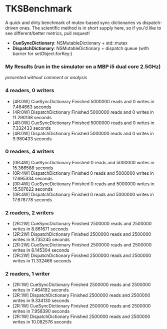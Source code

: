 TKSBenchmark
============

A quick and dirty benchmark of mutex-based sync dictionaries vs dispatch-driven ones. 
The scientific method is in short supply here, so if you'd like to see different/better metrics, pull request!

* **CueSyncDictionary**: NSMutableDictionary + std::mutex
* **DispatchDictionary**: NSMutableDictionary + dispatch queue (with barrier for setObject:forKey:)

### My Results (run in the simulator on a MBP i5 dual core 2.5GHz)
_presented without comment or analysis_

### 4 readers, 0 writers
* [4R:0W] CueSyncDictionary Finished 5000000 reads and 0 writes in 7.464663 seconds
* [4R:0W] DispatchDictionary Finished 5000000 reads and 0 writes in 11.290138 seconds
* [4R:0W] CueSyncDictionary Finished 5000000 reads and 0 writes in 7.332433 seconds
* [4R:0W] DispatchDictionary Finished 5000000 reads and 0 writes in 9.980433 seconds

### 0 readers, 4 writers
* [0R:4W] CueSyncDictionary Finished 0 reads and 5000000 writes in 15.366588 seconds
* [0R:4W] DispatchDictionary Finished 0 reads and 5000000 writes in 17.695334 seconds
* [0R:4W] CueSyncDictionary Finished 0 reads and 5000000 writes in 15.507622 seconds
* [0R:4W] DispatchDictionary Finished 0 reads and 5000000 writes in 17.678778 seconds

### 2 readers, 2 writers
* [2R:2W] CueSyncDictionary Finished 2500000 reads and 2500000 writes in 8.861671 seconds
* [2R:2W] DispatchDictionary Finished 2500000 reads and 2500000 writes in 9.735245 seconds
* [2R:2W] CueSyncDictionary Finished 2500000 reads and 2500000 writes in 8.145304 seconds
* [2R:2W] DispatchDictionary Finished 2500000 reads and 2500000 writes in 11.332466 seconds

### 2 readers, 1 writer
* [2R:1W] CueSyncDictionary Finished 2500000 reads and 2500000 writes in 7.464192 seconds
* [2R:1W] DispatchDictionary Finished 2500000 reads and 2500000 writes in 9.334130 seconds
* [2R:1W] CueSyncDictionary Finished 2500000 reads and 2500000 writes in 7.958390 seconds
* [2R:1W] DispatchDictionary Finished 2500000 reads and 2500000 writes in 10.082576 seconds
